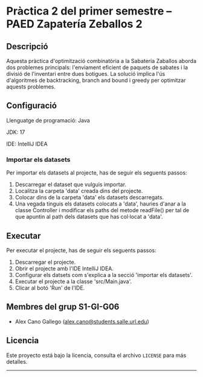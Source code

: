 # Pràctica 2 del primer semestre – PAED Zapatería Zeballos 2

## Descripció
Aquesta pràctica d'optimització combinatòria a la Sabateria Zaballos 
aborda dos problemes principals: l'enviament eficient de paquets de 
sabates i la divisió de l'inventari entre dues botigues. 
La solució implica l'ús d'algoritmes de backtracking, branch and bound 
i greedy per optimitzar aquests problemes.

## Configuració
Llenguatge de programació: Java

JDK: 17

IDE: IntelliJ IDEA

### Importar els datasets
Per importar els datasets al projecte, has de seguir els seguents passos:
1. Descarregar el dataset que vulguis importar.
2. Localitza la carpeta 'data' creada dins del projecte.
3. Colocar dins de la carpeta 'data' els datasets descarregats.
4. Una vegada tinguis els datasets colocats a 'data', hauries d'anar a la classe Controller i modificar els paths del metode readFile() per tal de que apuntin al path dels datasets que has col·locat a 'data'.


## Executar
Per executar el projecte, has de seguir els seguents passos:
1. Descarregar el projecte.
2. Obrir el projecte amb l'IDE IntelliJ IDEA.
3. Configurar els datsets com s'explica a la secció 'importar els datasets'.
4. Executar el projecte a la classe 'src/Main.java'.
5. Clicar al botó 'Run' de l'IDE.

## Membres del grup S1-GI-G06
- Alex Cano Gallego (alex.cano@students.salle.url.edu)

## **Licencia**
Este proyecto está bajo la licencia, consulta el archivo `LICENSE` para más detalles.

---
